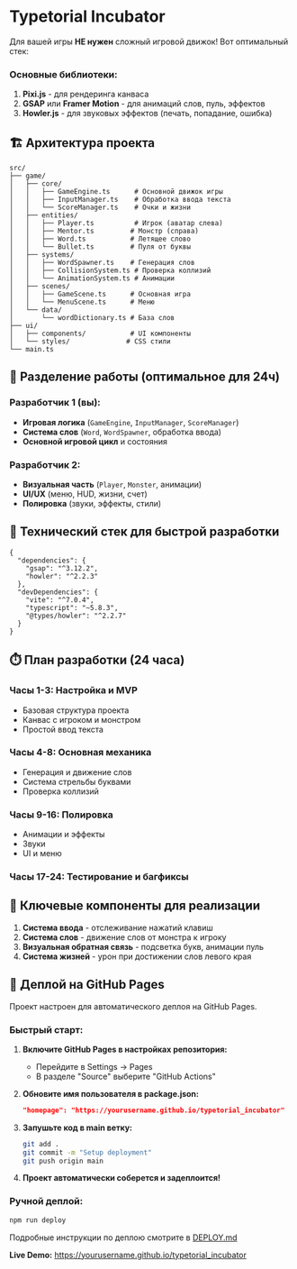# Typetorial Incubator

Для вашей игры **НЕ нужен** сложный игровой движок! Вот оптимальный стек:

### Основные библиотеки:
1. **Pixi.js** - для рендеринга канваса
2. **GSAP** или **Framer Motion** - для анимаций слов, пуль, эффектов
3. **Howler.js** - для звуковых эффектов (печать, попадание, ошибка)

## 🏗️ Архитектура проекта

```
src/
├── game/
│   ├── core/
│   │   ├── GameEngine.ts      # Основной движок игры
│   │   ├── InputManager.ts    # Обработка ввода текста
│   │   └── ScoreManager.ts    # Очки и жизни
│   ├── entities/
│   │   ├── Player.ts          # Игрок (аватар слева)
│   │   ├── Mentor.ts         # Монстр (справа)
│   │   ├── Word.ts           # Летящее слово
│   │   └── Bullet.ts         # Пуля от буквы
│   ├── systems/
│   │   ├── WordSpawner.ts    # Генерация слов
│   │   ├── CollisionSystem.ts # Проверка коллизий
│   │   └── AnimationSystem.ts # Анимации
│   ├── scenes/
│   │   ├── GameScene.ts      # Основная игра
│   │   └── MenuScene.ts      # Меню
│   └── data/
│       └── wordDictionary.ts # База слов
├── ui/
│   ├── components/           # UI компоненты
│   └── styles/              # CSS стили
└── main.ts
```

## 👥 Разделение работы (оптимальное для 24ч)

### **Разработчик 1 (вы):**
- **Игровая логика** (`GameEngine`, `InputManager`, `ScoreManager`)
- **Система слов** (`Word`, `WordSpawner`, обработка ввода)
- **Основной игровой цикл** и состояния

### **Разработчик 2:**
- **Визуальная часть** (`Player`, `Monster`, анимации)
- **UI/UX** (меню, HUD, жизни, счет)
- **Полировка** (звуки, эффекты, стили)

## 🚀 Технический стек для быстрой разработки

```/dev/null/package-suggestions.json#L1-15
{
  "dependencies": {
    "gsap": "^3.12.2",
    "howler": "^2.2.3"
  },
  "devDependencies": {
    "vite": "^7.0.4",
    "typescript": "~5.8.3",
    "@types/howler": "^2.2.7"
  }
}
```

## ⏱️ План разработки (24 часа)

### Часы 1-3: Настройка и MVP
- Базовая структура проекта
- Канвас с игроком и монстром
- Простой ввод текста

### Часы 4-8: Основная механика
- Генерация и движение слов
- Система стрельбы буквами
- Проверка коллизий

### Часы 9-16: Полировка
- Анимации и эффекты
- Звуки
- UI и меню

### Часы 17-24: Тестирование и багфиксы

## 🎯 Ключевые компоненты для реализации

1. **Система ввода** - отслеживание нажатий клавиш
2. **Система слов** - движение слов от монстра к игроку
3. **Визуальная обратная связь** - подсветка букв, анимации пуль
4. **Система жизней** - урон при достижении слов левого края

## 🚀 Деплой на GitHub Pages

Проект настроен для автоматического деплоя на GitHub Pages.

### Быстрый старт:

1. **Включите GitHub Pages в настройках репозитория:**
   - Перейдите в Settings → Pages
   - В разделе "Source" выберите "GitHub Actions"

2. **Обновите имя пользователя в package.json:**
   ```json
   "homepage": "https://yourusername.github.io/typetorial_incubator"
   ```

3. **Запушьте код в main ветку:**
   ```bash
   git add .
   git commit -m "Setup deployment"
   git push origin main
   ```

4. **Проект автоматически соберется и задеплоится!**

### Ручной деплой:
```bash
npm run deploy
```

Подробные инструкции по деплою смотрите в [DEPLOY.md](./DEPLOY.md)

**Live Demo:** https://yourusername.github.io/typetorial_incubator
